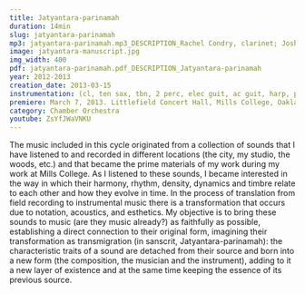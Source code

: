 ```yaml
---
title: Jatyantara-parinamah
duration: 14min
slug: jatyantara-parinamah
mp3: jatyantara-parinamah.mp3_DESCRIPTION_Rachel Condry, clarinet; Joshua Marshall, tenor saxophone; Peter Sloan, trombone; Aprille Tang, electronics; Stephan Haluska, harp; Brian Baumbusch, acoustic guitar; Jacob Peck, electric guitar; Julie Moon, piano; Tim Black, percussion; Scott Siler, percussion; Tim Kim, violin 1; Dylan Neely, violin 2; Crystal Pascucci, cello 1; Kimberly Sutton, cello 2; Christopher Luna-Mega, conductor
image: jatyantara-manuscript.jpg
img_width: 400
pdf: jatyantara-parinamah.pdf_DESCRIPTION_Jatyantara-parinamah
year: 2012-2013
creation_date: 2013-03-15
instrumentation: (cl, ten sax, tbn, 2 perc, elec guit, ac guit, harp, pno, 2 vl, 2 vc, electronics)
premiere: March 7, 2013. Littlefield Concert Hall, Mills College, Oakland, CA. Mills College Contemporary Chamber Ensemble, Christopher Luna-Mega, cond.
category: Chamber Orchestra
youtube: ZsYfJWaVNKU
---
```


The music included in this cycle originated from a collection of sounds that I have listened to and recorded in different locations (the city, my studio, the woods, etc.) and that became the prime materials of my work during my work at Mills College. As I listened to these sounds, I became interested in the way in which their harmony, rhythm, density, dynamics and timbre relate to each other and how they evolve in time. In the process of translation from field recording to instrumental music there is a transformation that occurs due to notation, acoustics, and esthetics. My objective is to bring these sounds to music (are they music already?) as faithfully as possible, establishing a direct connection to their original form, imagining their transformation as transmigration (in sanscrit, Jatyantara-parinamah): the characteristic traits of a sound are detached from their source and born into a new form (the composition, the musician and the instrument), adding to it a new layer of existence and at the same time keeping the essence of its previous source.
